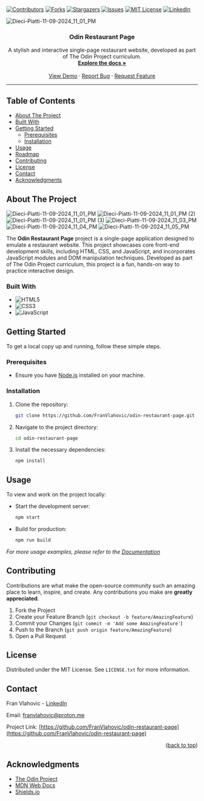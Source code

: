<!-- PROJECT SHIELDS -->
[![Contributors][contributors-shield]][contributors-url]
[![Forks][forks-shield]][forks-url]
[![Stargazers][stars-shield]][stars-url]
[![Issues][issues-shield]][issues-url]
[![MIT License][license-shield]][license-url]
[![LinkedIn][linkedin-shield]][linkedin-url]

<!-- PROJECT LOGO -->
![Dieci-Piatti-11-09-2024_11_01_PM](https://github.com/user-attachments/assets/654c0481-0309-4425-a10b-b74cba796c6a)


  <h3 align="center">Odin Restaurant Page</h3>

  <p align="center">
    A stylish and interactive single-page restaurant website, developed as part of The Odin Project curriculum.
    <br />
    <a href="https://github.com/FranVlahovic/odin-restaurant-page"><strong>Explore the docs »</strong></a>
    <br />
    <br />
    <a href="https://franvlahovic.github.io/odin-restaurant-page/">View Demo</a>
    ·
    <a href="https://github.com/FranVlahovic/odin-restaurant-page/issues/new?labels=bug&template=bug-report---.md">Report Bug</a>
    ·
    <a href="https://github.com/FranVlahovic/odin-restaurant-page/issues/new?labels=enhancement&template=feature-request---.md">Request Feature</a>
  </p>
</div>

---

## Table of Contents

- [About The Project](#about-the-project)
- [Built With](#built-with)
- [Getting Started](#getting-started)
  - [Prerequisites](#prerequisites)
  - [Installation](#installation)
- [Usage](#usage)
- [Roadmap](#roadmap)
- [Contributing](#contributing)
- [License](#license)
- [Contact](#contact)
- [Acknowledgments](#acknowledgments)

## About The Project
![Dieci-Piatti-11-09-2024_11_01_PM](https://github.com/user-attachments/assets/7daa64ce-2405-41ad-ad85-441f0626b54a)
![Dieci-Piatti-11-09-2024_11_01_PM (2)](https://github.com/user-attachments/assets/cab91376-b889-4560-9003-aaaa1f6887a0)
![Dieci-Piatti-11-09-2024_11_01_PM (3)](https://github.com/user-attachments/assets/cf1def5e-ed8f-4a70-8cb0-bcb16d5e6bf7)
![Dieci-Piatti-11-09-2024_11_03_PM](https://github.com/user-attachments/assets/61cd2a2d-ae06-40ae-837e-c2f9d99e78ba)
![Dieci-Piatti-11-09-2024_11_04_PM](https://github.com/user-attachments/assets/d67df469-cbc0-4410-9c32-0295a1e0aca1)
![Dieci-Piatti-11-09-2024_11_05_PM](https://github.com/user-attachments/assets/e857770f-c0cb-4f23-90c6-94f2d8a5f2ea)



The **Odin Restaurant Page** project is a single-page application designed to emulate a restaurant website. This project showcases core front-end development skills, including HTML, CSS, and JavaScript, and incorporates JavaScript modules and DOM manipulation techniques. Developed as part of The Odin Project curriculum, this project is a fun, hands-on way to practice interactive design.



### Built With

- ![HTML5](https://img.shields.io/badge/-HTML5-E34F26?style=for-the-badge&logo=html5&logoColor=white)
- ![CSS3](https://img.shields.io/badge/-CSS3-1572B6?style=for-the-badge&logo=css3&logoColor=white)
- ![JavaScript](https://img.shields.io/badge/-JavaScript-F7DF1E?style=for-the-badge&logo=javascript&logoColor=black)


## Getting Started

To get a local copy up and running, follow these simple steps.

### Prerequisites

- Ensure you have [Node.js](https://nodejs.org/) installed on your machine.

### Installation

1. Clone the repository:
   ```sh
   git clone https://github.com/FranVlahovic/odin-restaurant-page.git
   ```
2. Navigate to the project directory:
   ```sh
   cd odin-restaurant-page
   ```
3. Install the necessary dependencies:
   ```sh
   npm install
   ```



## Usage

To view and work on the project locally:

- Start the development server:
  ```sh
  npm start
  ```

- Build for production:
  ```sh
  npm run build
  ```

_For more usage examples, please refer to the [Documentation](https://example.com)_


## Contributing

Contributions are what make the open-source community such an amazing place to learn, inspire, and create. Any contributions you make are **greatly appreciated**.

1. Fork the Project
2. Create your Feature Branch (`git checkout -b feature/AmazingFeature`)
3. Commit your Changes (`git commit -m 'Add some AmazingFeature'`)
4. Push to the Branch (`git push origin feature/AmazingFeature`)
5. Open a Pull Request


## License

Distributed under the MIT License. See `LICENSE.txt` for more information.



## Contact

Fran Vlahovic - [LinkedIn](https://linkedin.com/in/franvlahovic)

Email: franvlahovic@proton.me

Project Link: [https://github.com/FranVlahovic/odin-restaurant-page](https://github.com/FranVlahovic/odin-restaurant-page)

<p align="right">(<a href="#readme-top">back to top</a>)</p>

## Acknowledgments

- [The Odin Project](https://www.theodinproject.com/)
- [MDN Web Docs](https://developer.mozilla.org/)
- [Shields.io](https://shields.io/)

<!-- MARKDOWN LINKS & IMAGES -->
[contributors-shield]: https://img.shields.io/github/contributors/FranVlahovic/odin-restaurant-page.svg?style=for-the-badge
[contributors-url]: https://github.com/FranVlahovic/odin-restaurant-page/graphs/contributors
[forks-shield]: https://img.shields.io/github/forks/FranVlahovic/odin-restaurant-page.svg?style=for-the-badge
[forks-url]: https://github.com/FranVlahovic/odin-restaurant-page/network/members
[stars-shield]: https://img.shields.io/github/stars/FranVlahovic/odin-restaurant-page.svg?style=for-the-badge
[stars-url]: https://github.com/FranVlahovic/odin-restaurant-page/stargazers
[issues-shield]: https://img.shields.io/github/issues/FranVlahovic/odin-restaurant-page.svg?style=for-the-badge
[issues-url]: https://github.com/FranVlahovic/odin-restaurant-page/issues
[license-shield]: https://img.shields.io/github/license/FranVlahovic/odin-restaurant-page.svg?style=for-the-badge
[license-url]: https://github.com/FranVlahovic/odin-restaurant-page/blob/main/LICENSE
[linkedin-shield]: https://img.shields.io/badge/-LinkedIn-blue.svg?style=for-the-badge&logo=linkedin&logoColor=white
[linkedin-url]: https://linkedin.com/in/franvlahovic
